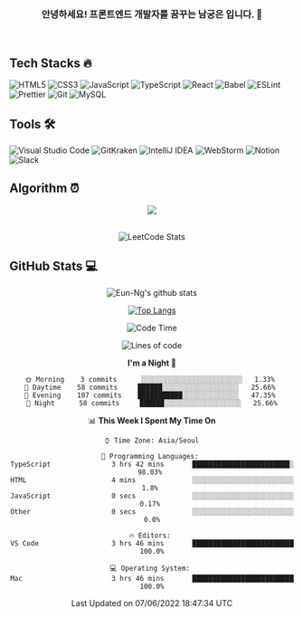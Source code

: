 <div align="center">

### 안녕하세요! 프론트엔드 개발자를 꿈꾸는 **남궁은** 입니다. 👋

<br />

<div align="left">

<h2>Tech Stacks 🔥</h2>
 
![HTML5](https://img.shields.io/badge/-HTML5-F05032?style=flat-square&logo=Html5&logoColor=fff)
![CSS3](https://img.shields.io/badge/-CSS3-007ACC?style=flat-square&logo=Css3&logoColor=fff)
![JavaScript](https://img.shields.io/badge/-JavaScript-F7DF1E?style=flat-square&logo=Javascript&logoColor=333)
![TypeScript](https://img.shields.io/badge/-TypeScript-007ACC?style=flat-square&logo=Typescript&logoColor=fff)
![React](https://img.shields.io/badge/-React-61DAFB?style=flat-square&logo=React&logoColor=333)
![Babel](https://img.shields.io/badge/-Babel-F9DC3E?style=flat-square&logo=Babel&logoColor=333)
![ESLint](https://img.shields.io/badge/ESLint-4B3263?style=flat-square&logo=eslint&logoColor=fff)
![Prettier](https://img.shields.io/badge/-Prettier-F9DC3E?style=flat-square&logo=Prettier&logoColor=333)
![Git](https://img.shields.io/badge/-Git-F05032?style=flat-square&logo=Git&logoColor=fff)
![MySQL](https://img.shields.io/badge/mysql-4479A1?style=flat-square&logo=MySQL&logoColor=fff)
<!-- ![Redux](https://img.shields.io/badge/-Redux-764ABC?style=flat-square&logo=Redux&logoColor=fff) -->
<!-- ![Node](https://img.shields.io/badge/-Nodejs-43853d?style=flat-square&logo=Node.js&logoColor=fff) -->
<!-- ![GraphQL](https://img.shields.io/badge/-GraphQL-E10098?style=flat-square&logo=graphql&logoColor=fff) -->

<h2>Tools 🛠</h2>
 
![Visual Studio Code](https://img.shields.io/badge/Visual%20Studio%20Code-0078d7.svg?style=flat-square&logo=visual-studio-code&logoColor=fff)
![GitKraken](https://img.shields.io/badge/GitKraken-179287?style=flat-square&logo=GitKraken&logoColor=fff)
![IntelliJ IDEA](https://img.shields.io/badge/IntelliJIDEA-161616.svg?style=flat-square&logo=intellij-idea&logoColor=fff)
![WebStorm](https://img.shields.io/badge/webstorm-143?style=flat-square&logo=webstorm&logoColor=fff&color=161616)
![Notion](https://img.shields.io/badge/Notion-%23000000.svg?style=flat-square&logo=notion&logoColor=fff&color=161616)
![Slack](https://img.shields.io/badge/Slack-4A154B?style=flat-square&logo=slack&logoColor=fff)
 
<h2>Algorithm ⏰</h2>

</div>
<a href="https://github.com/Eun-Ng/TIL">
  <img align="center" src="https://github-readme-stats.vercel.app/api/pin/?username=Eun-Ng&repo=TIL" />
</a>
<br />
<br />
 
![LeetCode Stats](https://leetcard.jacoblin.cool/Eun-Ng?theme=wtf&font=JetBrains%20Mono)



<div align="left">
 <h2>GitHub Stats 💻</h2>
</div>
 
 
![Eun-Ng's github stats](https://github-readme-stats.vercel.app/api?username=Eun-Ng&show_icons=true&theme=react)
 
[![Top Langs](https://github-readme-stats.vercel.app/api/top-langs/?username=Eun-Ng&layout=compact&theme=react)](https://github.com/Eun-Ng/github-readme-stats)

 <!--START_SECTION:waka-->
![Code Time](http://img.shields.io/badge/Code%20Time-0%20secs-blue)

![Lines of code](https://img.shields.io/badge/From%20Hello%20World%20I%27ve%20Written-92%20Thousand%20lines%20of%20code-blue)

**I'm a Night 🦉** 

```text
🌞 Morning    3 commits      ░░░░░░░░░░░░░░░░░░░░░░░░░   1.33% 
🌆 Daytime    58 commits     ██████░░░░░░░░░░░░░░░░░░░   25.66% 
🌃 Evening    107 commits    ███████████░░░░░░░░░░░░░░   47.35% 
🌙 Night      58 commits     ██████░░░░░░░░░░░░░░░░░░░   25.66%

```


📊 **This Week I Spent My Time On** 

```text
⌚︎ Time Zone: Asia/Seoul

💬 Programming Languages: 
TypeScript               3 hrs 42 mins       ████████████████████████░   98.03% 
HTML                     4 mins              ░░░░░░░░░░░░░░░░░░░░░░░░░   1.8% 
JavaScript               0 secs              ░░░░░░░░░░░░░░░░░░░░░░░░░   0.17% 
Other                    0 secs              ░░░░░░░░░░░░░░░░░░░░░░░░░   0.0%

🔥 Editors: 
VS Code                  3 hrs 46 mins       █████████████████████████   100.0%

💻 Operating System: 
Mac                      3 hrs 46 mins       █████████████████████████   100.0%

```


 Last Updated on 07/06/2022 18:47:34 UTC
<!--END_SECTION:waka-->
 
</div>
